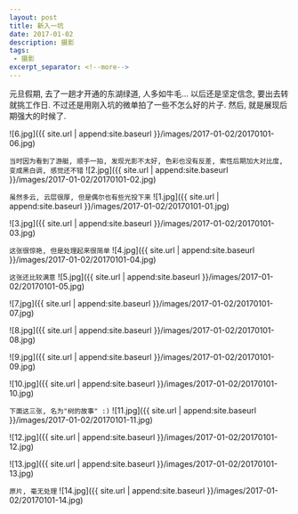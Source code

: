 ```yaml
---
layout: post
title: 新入一坑
date: 2017-01-02
description: 摄影
tags:
 - 摄影
excerpt_separator: <!--more-->
---
```


元旦假期, 去了一趟才开通的东湖绿道, 人多如牛毛...
以后还是坚定信念, 要出去转就挑工作日. 不过还是用刚入坑的微单拍了一些不怎么好的片子. 
然后, 就是展现后期强大的时候了.

![6.jpg]({{ site.url | append:site.baseurl }}/images/2017-01-02/20170101-06.jpg)

<!--more-->
`当时因为看到了游艇, 顺手一拍, 发现光影不太好, 色彩也没有反差, 索性后期加大对比度, 变成黑白调, 感觉还不错`
![2.jpg]({{ site.url | append:site.baseurl }}/images/2017-01-02/20170101-02.jpg)

`虽然多云, 云层很厚, 但是偶尔也有些光投下来`
![1.jpg]({{ site.url | append:site.baseurl }}/images/2017-01-02/20170101-01.jpg)

![3.jpg]({{ site.url | append:site.baseurl }}/images/2017-01-02/20170101-03.jpg)

`这张很惊艳, 但是处理起来很简单`
![4.jpg]({{ site.url | append:site.baseurl }}/images/2017-01-02/20170101-04.jpg)

`这张还比较满意`
![5.jpg]({{ site.url | append:site.baseurl }}/images/2017-01-02/20170101-05.jpg)

![7.jpg]({{ site.url | append:site.baseurl }}/images/2017-01-02/20170101-07.jpg)

![8.jpg]({{ site.url | append:site.baseurl }}/images/2017-01-02/20170101-08.jpg)

![9.jpg]({{ site.url | append:site.baseurl }}/images/2017-01-02/20170101-09.jpg)

![10.jpg]({{ site.url | append:site.baseurl }}/images/2017-01-02/20170101-10.jpg)

`下面这三张, 名为"树的故事" :)`
![11.jpg]({{ site.url | append:site.baseurl }}/images/2017-01-02/20170101-11.jpg)

![12.jpg]({{ site.url | append:site.baseurl }}/images/2017-01-02/20170101-12.jpg)

![13.jpg]({{ site.url | append:site.baseurl }}/images/2017-01-02/20170101-13.jpg)

`原片, 毫无处理`
![14.jpg]({{ site.url | append:site.baseurl }}/images/2017-01-02/20170101-14.jpg)







